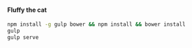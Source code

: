 #### Fluffy the cat

```sh
npm install -g gulp bower && npm install && bower install
gulp
gulp serve
```
